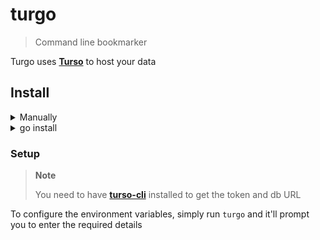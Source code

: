 # turgo
> Command line bookmarker

Turgo uses **[Turso](https://turso.tech)** to host your data

## Install
<details>
<summary>Manually</summary>
<br/>
  
```bash

git clone https://github.com/musaubrian/turgo
cd turgo

go build .

# run it

turgo
```
</details>

<details>
<summary>go install </summary>
<br/>
  
```bash

go install github.com/musaubrian/turgo@latest
# run it
turgo
```
</details>

### Setup
> **Note**
> 
> You need to have **[turso-cli](https://docs.turso.tech/tutorials/get-started-turso-cli)** installed to get the token and db URL

To configure the environment variables, simply run `turgo` and it'll prompt you
to enter the required details
